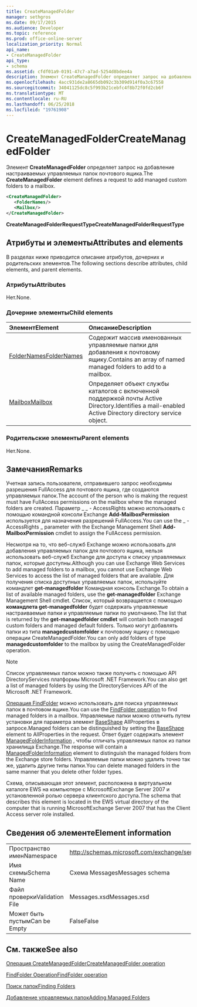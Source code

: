 ```yaml
---
title: CreateManagedFolder
manager: sethgros
ms.date: 09/17/2015
ms.audience: Developer
ms.topic: reference
ms.prod: office-online-server
localization_priority: Normal
api_name:
- CreateManagedFolder
api_type:
- schema
ms.assetid: cfdf01a9-0191-47c7-a7ad-5254d8bdee4a
description: Элемент CreateManagedFolder определяет запрос на добавление настраиваемых управляемых папок почтового ящика.
ms.openlocfilehash: 4acc931de2a8665db092c3b309d914f0a3c67558
ms.sourcegitcommit: 34041125dc8c5f993b21cebfc4f8b72f0fd2cb6f
ms.translationtype: MT
ms.contentlocale: ru-RU
ms.lasthandoff: 06/25/2018
ms.locfileid: "19761908"
---
```

# <a name="createmanagedfolder"></a><span data-ttu-id="7781c-103">CreateManagedFolder</span><span class="sxs-lookup"><span data-stu-id="7781c-103">CreateManagedFolder</span></span>

<span data-ttu-id="7781c-104">Элемент **CreateManagedFolder** определяет запрос на добавление настраиваемых управляемых папок почтового ящика.</span><span class="sxs-lookup"><span data-stu-id="7781c-104">The **CreateManagedFolder** element defines a request to add managed custom folders to a mailbox.</span></span> 
  
```xml
<CreateManagedFolder>
   <FolderNames/>
   <Mailbox/>
</CreateManagedFolder>
```

 <span data-ttu-id="7781c-105">**CreateManagedFolderRequestType**</span><span class="sxs-lookup"><span data-stu-id="7781c-105">**CreateManagedFolderRequestType**</span></span>
## <a name="attributes-and-elements"></a><span data-ttu-id="7781c-106">Атрибуты и элементы</span><span class="sxs-lookup"><span data-stu-id="7781c-106">Attributes and elements</span></span>

<span data-ttu-id="7781c-107">В разделах ниже приводится описание атрибутов, дочерних и родительских элементов.</span><span class="sxs-lookup"><span data-stu-id="7781c-107">The following sections describe attributes, child elements, and parent elements.</span></span>
  
### <a name="attributes"></a><span data-ttu-id="7781c-108">Атрибуты</span><span class="sxs-lookup"><span data-stu-id="7781c-108">Attributes</span></span>

<span data-ttu-id="7781c-109">Нет.</span><span class="sxs-lookup"><span data-stu-id="7781c-109">None.</span></span>
  
### <a name="child-elements"></a><span data-ttu-id="7781c-110">Дочерние элементы</span><span class="sxs-lookup"><span data-stu-id="7781c-110">Child elements</span></span>

|<span data-ttu-id="7781c-111">**Элемент**</span><span class="sxs-lookup"><span data-stu-id="7781c-111">**Element**</span></span>|<span data-ttu-id="7781c-112">**Описание**</span><span class="sxs-lookup"><span data-stu-id="7781c-112">**Description**</span></span>|
|:-----|:-----|
|[<span data-ttu-id="7781c-113">FolderNames</span><span class="sxs-lookup"><span data-stu-id="7781c-113">FolderNames</span></span>](foldernames.md) <br/> |<span data-ttu-id="7781c-114">Содержит массив именованных управляемые папки для добавления к почтовому ящику.</span><span class="sxs-lookup"><span data-stu-id="7781c-114">Contains an array of named managed folders to add to a mailbox.</span></span>  <br/> |
|[<span data-ttu-id="7781c-115">Mailbox</span><span class="sxs-lookup"><span data-stu-id="7781c-115">Mailbox</span></span>](mailbox.md) <br/> |<span data-ttu-id="7781c-116">Определяет объект службы каталогов с включенной поддержкой почты Active Directory.</span><span class="sxs-lookup"><span data-stu-id="7781c-116">Identifies a mail-enabled Active Directory directory service object.</span></span>  <br/> |
   
### <a name="parent-elements"></a><span data-ttu-id="7781c-117">Родительские элементы</span><span class="sxs-lookup"><span data-stu-id="7781c-117">Parent elements</span></span>

<span data-ttu-id="7781c-118">Нет.</span><span class="sxs-lookup"><span data-stu-id="7781c-118">None.</span></span>
  
## <a name="remarks"></a><span data-ttu-id="7781c-119">Замечания</span><span class="sxs-lookup"><span data-stu-id="7781c-119">Remarks</span></span>

<span data-ttu-id="7781c-120">Учетная запись пользователя, отправившего запрос необходимы разрешения FullAccess для почтового ящика, где создаются управляемых папок.</span><span class="sxs-lookup"><span data-stu-id="7781c-120">The account of the person who is making the request must have FullAccess permissions on the mailbox where the managed folders are created.</span></span> <span data-ttu-id="7781c-121">Параметр _ _ - AccessRights можно использовать с помощью командной консоли Exchange **Add-MailboxPermission** используется для назначения разрешений FullAccess.</span><span class="sxs-lookup"><span data-stu-id="7781c-121">You can use the _ -AccessRights _ parameter with the Exchange Management Shell **Add-MailboxPermission** cmdlet to assign the FullAccess permission.</span></span> 
  
<span data-ttu-id="7781c-122">Несмотря на то, что веб-служб Exchange можно использовать для добавления управляемых папок для почтового ящика, нельзя использовать веб-служб Exchange для доступа к списку управляемых папок, которые доступны.</span><span class="sxs-lookup"><span data-stu-id="7781c-122">Although you can use Exchange Web Services to add managed folders to a mailbox, you cannot use Exchange Web Services to access the list of managed folders that are available.</span></span> <span data-ttu-id="7781c-123">Для получения списка доступных управляемых папок, используйте командлет **get-managedfolder** Командная консоль Exchange.</span><span class="sxs-lookup"><span data-stu-id="7781c-123">To obtain a list of available managed folders, use the **get-managedfolder** Exchange Management Shell cmdlet.</span></span> <span data-ttu-id="7781c-124">Список, который возвращается с помощью **командлета get-managedfolder** будет содержать управляемые настраиваемые папки и управляемые папки по умолчанию.</span><span class="sxs-lookup"><span data-stu-id="7781c-124">The list that is returned by the **get-managedfolder cmdlet** will contain both managed custom folders and managed default folders.</span></span> <span data-ttu-id="7781c-125">Только могут добавлять папки из типа **managedcustomfolder** к почтовому ящику с помощью операции CreateManagedFolder.</span><span class="sxs-lookup"><span data-stu-id="7781c-125">You can only add folders of type **managedcustomfolder** to the mailbox by using the CreateManagedFolder operation.</span></span> 
  
> [!NOTE]
> <span data-ttu-id="7781c-126">Список управляемых папок можно также получить с помощью API DirectoryServices платформы Microsoft .NET Framework.</span><span class="sxs-lookup"><span data-stu-id="7781c-126">You can also get a list of managed folders by using the DirectoryServices API of the Microsoft .NET Framework.</span></span> 
  
<span data-ttu-id="7781c-127">[Операция FindFolder](findfolder-operation.md) можно использовать для поиска управляемых папок в почтовом ящике.</span><span class="sxs-lookup"><span data-stu-id="7781c-127">You can use the [FindFolder operation](findfolder-operation.md) to find managed folders in a mailbox.</span></span> <span data-ttu-id="7781c-128">Управляемые папки можно отличить путем установки для параметра элемент [BaseShape](baseshape.md) AllProperties в запросе.</span><span class="sxs-lookup"><span data-stu-id="7781c-128">Managed folders can be distinguished by setting the [BaseShape](baseshape.md) element to AllProperties in the request.</span></span> <span data-ttu-id="7781c-129">Ответ будет содержать элемент [ManagedFolderInformation](managedfolderinformation.md) , чтобы отличать управляемых папок из папки хранилища Exchange.</span><span class="sxs-lookup"><span data-stu-id="7781c-129">The response will contain a [ManagedFolderInformation](managedfolderinformation.md) element to distinguish the managed folders from the Exchange store folders.</span></span> <span data-ttu-id="7781c-130">Управляемые папки можно удалить точно так же, удалить другие типы папки.</span><span class="sxs-lookup"><span data-stu-id="7781c-130">You can delete managed folders in the same manner that you delete other folder types.</span></span> 
  
<span data-ttu-id="7781c-131">Схема, описывающая этот элемент, расположена в виртуальном каталоге EWS на компьютере с MicrosoftExchange Server 2007 и установленной ролью сервера клиентского доступа.</span><span class="sxs-lookup"><span data-stu-id="7781c-131">The schema that describes this element is located in the EWS virtual directory of the computer that is running MicrosoftExchange Server 2007 that has the Client Access server role installed.</span></span>
  
## <a name="element-information"></a><span data-ttu-id="7781c-132">Сведения об элементе</span><span class="sxs-lookup"><span data-stu-id="7781c-132">Element information</span></span>

|||
|:-----|:-----|
|<span data-ttu-id="7781c-133">Пространство имен</span><span class="sxs-lookup"><span data-stu-id="7781c-133">Namespace</span></span>  <br/> |http://schemas.microsoft.com/exchange/services/2006/messages  <br/> |
|<span data-ttu-id="7781c-134">Имя схемы</span><span class="sxs-lookup"><span data-stu-id="7781c-134">Schema Name</span></span>  <br/> |<span data-ttu-id="7781c-135">Схема Messages</span><span class="sxs-lookup"><span data-stu-id="7781c-135">Messages schema</span></span>  <br/> |
|<span data-ttu-id="7781c-136">Файл проверки</span><span class="sxs-lookup"><span data-stu-id="7781c-136">Validation File</span></span>  <br/> |<span data-ttu-id="7781c-137">Messages.xsd</span><span class="sxs-lookup"><span data-stu-id="7781c-137">Messages.xsd</span></span>  <br/> |
|<span data-ttu-id="7781c-138">Может быть пустым</span><span class="sxs-lookup"><span data-stu-id="7781c-138">Can be Empty</span></span>  <br/> |<span data-ttu-id="7781c-139">False</span><span class="sxs-lookup"><span data-stu-id="7781c-139">False</span></span>  <br/> |
   
## <a name="see-also"></a><span data-ttu-id="7781c-140">См. также</span><span class="sxs-lookup"><span data-stu-id="7781c-140">See also</span></span>



[<span data-ttu-id="7781c-141">Операция CreateManagedFolder</span><span class="sxs-lookup"><span data-stu-id="7781c-141">CreateManagedFolder operation</span></span>](createmanagedfolder-operation.md)
  
[<span data-ttu-id="7781c-142">FindFolder Operation</span><span class="sxs-lookup"><span data-stu-id="7781c-142">FindFolder operation</span></span>](findfolder-operation.md)


[<span data-ttu-id="7781c-143">Поиск папок</span><span class="sxs-lookup"><span data-stu-id="7781c-143">Finding Folders</span></span>](http://msdn.microsoft.com/library/9124d868-017a-43f0-b915-5c0082cacec9%28Office.15%29.aspx)
  
[<span data-ttu-id="7781c-144">Добавление управляемых папок</span><span class="sxs-lookup"><span data-stu-id="7781c-144">Adding Managed Folders</span></span>](http://msdn.microsoft.com/library/846658c6-7043-40fb-8439-19f97c2a967f%28Office.15%29.aspx)

